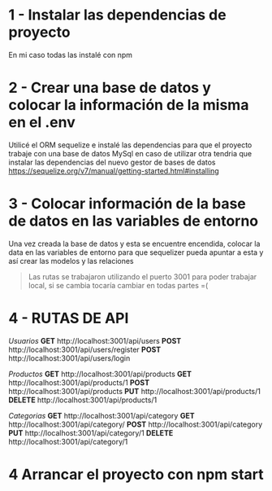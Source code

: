 # 1 - Instalar las dependencias de proyecto
En mi caso todas las instalé con npm 

# 2 - Crear una base de datos y colocar la información de la misma en el .env
Utilicé el ORM sequelize e instalé las dependencias para que el proyecto trabaje con una base de datos MySql
en caso de utilizar otra tendria que instalar las dependencias del nuevo gestor de bases de datos
https://sequelize.org/v7/manual/getting-started.html#installing

# 3 - Colocar información de la base de datos en las variables de entorno
Una vez creada la base de datos y esta se encuentre encendida, colocar la data en las variables de entorno
para que sequelizer pueda apuntar a esta y así crear las modelos y las relaciones

> Las rutas se trabajaron utilizando el puerto 3001 para poder trabajar local, si se cambia tocaría cambiar en todas partes =( 

# 4 - RUTAS DE API

*Usuarios*
**GET** http://localhost:3001/api/users
**POST** http://localhost:3001/api/users/register
**POST** http://localhost:3001/api/users/login

*Productos*
**GET** http://localhost:3001/api/products
**GET** http://localhost:3001/api/products/1
**POST** http://localhost:3001/api/products
**PUT** http://localhost:3001/api/products/1
**DELETE** http://localhost:3001/api/products/1

*Categorias*
**GET** http://localhost:3001/api/category
**GET** http://localhost:3001/api/category/
**POST** http://localhost:3001/api/category
**PUT** http://localhost:3001/api/category/1
**DELETE** http://localhost:3001/api/category/1



# 4 Arrancar el proyecto con npm start
